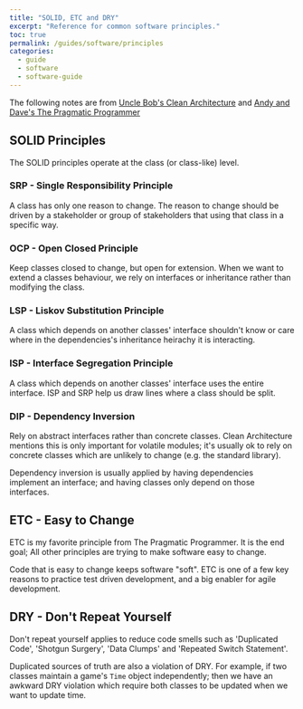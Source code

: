 ```yaml
---
title: "SOLID, ETC and DRY"
excerpt: "Reference for common software principles."
toc: true
permalink: /guides/software/principles
categories:
  - guide
  - software
  - software-guide
---
```


The following notes are from [Uncle Bob's Clean Architecture](https://www.goodreads.com/book/show/18043011-clean-architecture) and [Andy and Dave's The Pragmatic Programmer](https://www.goodreads.com/book/show/4099.The_Pragmatic_Programmer)

## SOLID Principles

The SOLID principles operate at the class (or class-like) level.

### SRP - Single Responsibility Principle

A class has only one reason to change. The reason to change should be driven by a stakeholder or group of stakeholders that using that class in a specific way.

### OCP - Open Closed Principle

Keep classes closed to change, but open for extension. When we want to extend a classes behaviour, we rely on interfaces or inheritance rather than modifying the class.

### LSP - Liskov Substitution Principle

A class which depends on another classes' interface shouldn't know or care where in the dependencies's inheritance heirachy it is interacting.

### ISP - Interface Segregation Principle

A class which depends on another classes' interface uses the entire interface. ISP and SRP help us draw lines where a class should be split.

### DIP - Dependency Inversion

Rely on abstract interfaces rather than concrete classes. Clean Architecture mentions this is only important for volatile modules; it's usually ok to rely on concrete classes which are unlikely to change (e.g. the standard library).

Dependency inversion is usually applied by having dependencies implement an interface; and having classes only depend on those interfaces.

## ETC - Easy to Change

ETC is my favorite principle from The Pragmatic Programmer. It is the end goal; All other principles are trying to make software easy to change.

Code that is easy to change keeps software "soft". ETC is one of a few key reasons to practice test driven development, and a big enabler for agile development.

## DRY - Don't Repeat Yourself

Don't repeat yourself applies to reduce code smells such as 'Duplicated Code', 'Shotgun Surgery', 'Data Clumps' and 'Repeated Switch Statement'.

Duplicated sources of truth are also a violation of DRY. For example, if two classes maintain a game's `Time` object independently; then we have an awkward DRY violation which require both classes to be updated when we want to update time.

